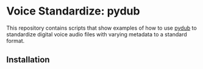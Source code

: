 # Voice Standardize: pydub

This repository contains scripts that show examples of how to use [pydub](https://github.com/jiaaro/pydub) to standardize digital voice audio files with varying metadata to a standard format.

## Installation


